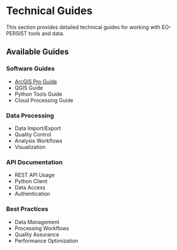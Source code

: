 # Technical Guides

This section provides detailed technical guides for working with EO-PERSIST tools and data.

## Available Guides

### Software Guides
- [ArcGIS Pro Guide](arcgis-pro-guide.md)
- QGIS Guide
- Python Tools Guide
- Cloud Processing Guide

### Data Processing
- Data Import/Export
- Quality Control
- Analysis Workflows
- Visualization

### API Documentation
- REST API Usage
- Python Client
- Data Access
- Authentication

### Best Practices
- Data Management
- Processing Workflows
- Quality Assurance
- Performance Optimization
